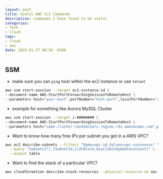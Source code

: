 ```yaml
---
layout: post
title: Useful AWS CLI Commands
description: commands I have found to be useful
categories:
- Tech
- Cloud
tags:
- cloud
- aws
date: 2025-01-27 00:58 -0500
---
```


## SSM

- make sure you can `ping` host within the ec2 instance or use `telnet`

```bash
aws ssm start-session --target ec2-instance-id \
--document-name AWS-StartPortForwardingSessionToRemoteHost \
--parameters host="your-host",portNumber="host-port",localPortNumber="your-port"
```

- example for something like Aurora MySQL Cluster

```bash
aws ssm start-session --target i-######## \
--document-name AWS-StartPortForwardingSessionToRemoteHost \
--parameters host="name.cluster-randomchars.region.rds.amazonaws.com",portNumber="3306",localPortNumber="9000"
```

- Want to know how many free IPs per subnet you got in a AWS VPC?

```bash
aws ec2 describe-subnets --filters "Name=vpc-id,Values=vpc-xxxxxxxxx" \
  --query "Subnets[*].[SubnetId,CidrBlock,AvailableIpAddressCount]" \
  --output table
```

- Want to find the stack of a particular VPC?

```bash
aws cloudformation describe-stack-resources --physical-resource-id vpc-12345678 --query 'StackResources[0].StackName' --output text
```

